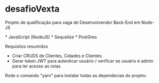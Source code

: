 # desafioVexta

Projeto de qualificação para vaga de Desenvolvendor Back-End em Node-JS
<div>
  <a>* JavaScript (NodeJS)</>
  <a>* Sequelize</>
  <a>* PostGres</>
 </div>
  
Requisitos resumidos

  * Criar CRUDS de Clientes, Cidades e Clientes.
  * Gerar token JWT para autenticar usuário / verificar se usuário é admin
  para ter acesso as rotas
  
Rode o comando "yarn" para instalar todas as dependecias do projeto.

